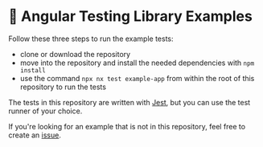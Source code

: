 # 🦔 Angular Testing Library Examples

Follow these three steps to run the example tests:

- clone or download the repository
- move into the repository and install the needed dependencies with `npm install`
- use the command `npx nx test example-app` from within the root of this repository to run the tests

The tests in this repository are written with [Jest](https://jestjs.io/), but you can use the test runner of your choice.

If you're looking for an example that is not in this repository, feel free to create an [issue](https://github.com/testing-library/angular-testing-library/issues/new).
